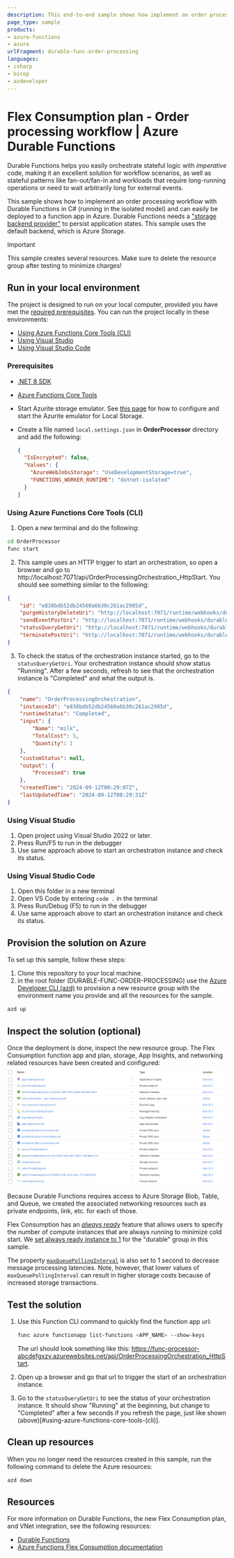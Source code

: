```yaml
---
description: This end-to-end sample shows how implement an order processing workflow using Durable Functions. 
page_type: sample
products:
- azure-functions
- azure
urlFragment: durable-func-order-processing
languages:
- csharp
- bicep
- azdeveloper
---
```


# Flex Consumption plan - Order processing workflow | Azure Durable Functions

Durable Functions helps you easily orchestrate stateful logic with *imperative* code, making it an excellent solution for workflow scenarios, as well as stateful patterns like fan-out/fan-in and workloads that require long-running operations or need to wait arbitrarily long for external events. 

This sample shows how to implement an order processing workflow with Durable Functions in C# (running in the isolated model) and can easily be deployed to a function app in Azure. Durable Functions needs a ["storage backend provider"](https://learn.microsoft.com/azure/azure-functions/durable/durable-functions-storage-providers) to persist application states. This sample uses the default backend, which is Azure Storage.  

> [!IMPORTANT]
> This sample creates several resources. Make sure to delete the resource group after testing to minimize charges!

## Run in your local environment

The project is designed to run on your local computer, provided you have met the [required prerequisites](#prerequisites). You can run the project locally in these environments:

+ [Using Azure Functions Core Tools (CLI)](#using-azure-functions-core-tools-cli)
+ [Using Visual Studio](#using-visual-studio)
+ [Using Visual Studio Code](#using-visual-studio-code)

### Prerequisites

+ [.NET 8 SDK](https://dotnet.microsoft.com/download/dotnet/8.0) 
+ [Azure Functions Core Tools](https://learn.microsoft.com/azure/azure-functions/functions-run-local?tabs=v4%2Cmacos%2Ccsharp%2Cportal%2Cbash#install-the-azure-functions-core-tools)
+ Start Azurite storage emulator. See [this page](https://learn.microsoft.com/azure/storage/common/storage-use-azurite) for how to configure and start the Azurite emulator for Local Storage.
+ Create a file named `local.settings.json` in **OrderProcessor** directory and add the following:

  ```json
  {
    "IsEncrypted": false,
    "Values": {
      "AzureWebJobsStorage": "UseDevelopmentStorage=true",
      "FUNCTIONS_WORKER_RUNTIME": "dotnet-isolated"
    }
  }
  ```

### Using Azure Functions Core Tools (CLI)

1) Open a new terminal and do the following:

```bash
cd OrderProcessor
func start
```

2) This sample uses an HTTP trigger to start an orchestration, so open a browser and go to http://localhost:7071/api/OrderProcessingOrchestration_HttpStart. You should see something similar to the following: 

```json
{
    "id": "e838bdb52db24560a6b30c261ac2985d",
    "purgeHistoryDeleteUri": "http://localhost:7071/runtime/webhooks/durabletask/instances/e838bdb52db24560a6b30c261ac2985d?code=<code>",
    "sendEventPostUri": "http://localhost:7071/runtime/webhooks/durabletask/instances/e838bdb52db24560a6b30c261ac2985d/raiseEvent/{eventName}?code=<code>",
    "statusQueryGetUri": "http://localhost:7071/runtime/webhooks/durabletask/instances/e838bdb52db24560a6b30c261ac2985d?code=<code>",
    "terminatePostUri": "http://localhost:7071/runtime/webhooks/durabletask/instances/e838bdb52db24560a6b30c261ac2985d/terminate?reason={{text}}}&code=<code>"
}
```

3) To check the status of the orchestration instance started, go to the `statusQueryGetUri`. Your orchestration instance should show status "Running". After a few seconds, refresh to see that the orchestration instance is "Completed" and what the output is.

```json
{
    "name": "OrderProcessingOrchestration",
    "instanceId": "e838bdb52db24560a6b30c261ac2985d",
    "runtimeStatus": "Completed",
    "input": {
        "Name": "milk",
        "TotalCost": 5,
        "Quantity": 1
    },
    "customStatus": null,
    "output": {
        "Processed": true
    },
    "createdTime": "2024-09-12T00:29:07Z",
    "lastUpdatedTime": "2024-09-12T00:29:31Z"
}
```

### Using Visual Studio

1) Open project using Visual Studio 2022 or later.
2) Press Run/F5 to run in the debugger
3) Use same approach above to start an orchestration instance and check its status. 

### Using Visual Studio Code

1) Open this folder in a new terminal
2) Open VS Code by entering `code .` in the terminal
3) Press Run/Debug (F5) to run in the debugger
4) Use same approach above to start an orchestration instance and check its status. 


## Provision the solution on Azure

To set up this sample, follow these steps:

1. Clone this repository to your local machine.
2. in the root folder (DURABLE-FUNC-ORDER-PROCESSING) use the [Azure Developer CLI (azd)](https://learn.microsoft.com/azure/developer/azure-developer-cli/install-azd?tabs=winget-windows%2Cbrew-mac%2Cscript-linux&pivots=os-windows) to provision a new resource group with the environment name you provide and all the resources for the sample.

```bash
azd up
``` 

## Inspect the solution (optional)

Once the deployment is done, inspect the new resource group. The Flex Consumption function app and plan, storage, App Insights, and networking related resources have been created and configured:
![Screenshot of resources created by the bicept template](./img/resources-created.png)

Because Durable Functions requires access to Azure Storage Blob, Table, and Queue, we created the associated networking resources such as private endpoints, link, etc. for each of those. 

Flex Consumption has an *[always ready](https://learn.microsoft.com/azure/azure-functions/flex-consumption-how-to?#set-always-ready-instance-counts)* feature that allows users to specify the number of compute instances that are always running to minimize cold start. We [set always ready instance to 1](https://learn.microsoft.com/azure/azure-functions/flex-consumption-plan#considerations) for the "durable" group in this sample. 

The property [`maxQueuePollingInterval`](https://learn.microsoft.com/azure/azure-functions/durable/durable-functions-bindings#hostjson-settings) is also set to 1 second to decrease message processing latencies. Note, however, that lower values of `maxQueuePollingInterval` can result in higher storage costs because of increased storage transactions.

## Test the solution

1. Use this Function CLI command to quickly find the function app url:

    ```bash
    func azure functionapp list-functions <APP_NAME> --show-keys
    ````
    
    The url should look something like this: https://func-processor-abcdefgxzy.azurewebsites.net/api/OrderProcessingOrchestration_HttpStart. 

2. Open up a browser and go that url to trigger the start of an orchestration instance. 

3. Go to the `statusQueryGetUri` to see the status of your orchestration instance. It should show "Running" at the beginning, but change to "Completed" after a few seconds if you refresh the page, just like shown (above)[#using-azure-functions-core-tools-(cli)]. 

## Clean up resources

When you no longer need the resources created in this sample, run the following command to delete the Azure resources:

```bash
azd down
```

## Resources

For more information on Durable Functions, the new Flex Consumption plan, and VNet integration, see the following resources:

* [Durable Functions](https://learn.microsoft.com/azure/azure-functions/durable/durable-functions-overview)
* [Azure Functions Flex Consumption documentation](https://learn.microsoft.com/azure/azure-functions/flex-consumption-plan)